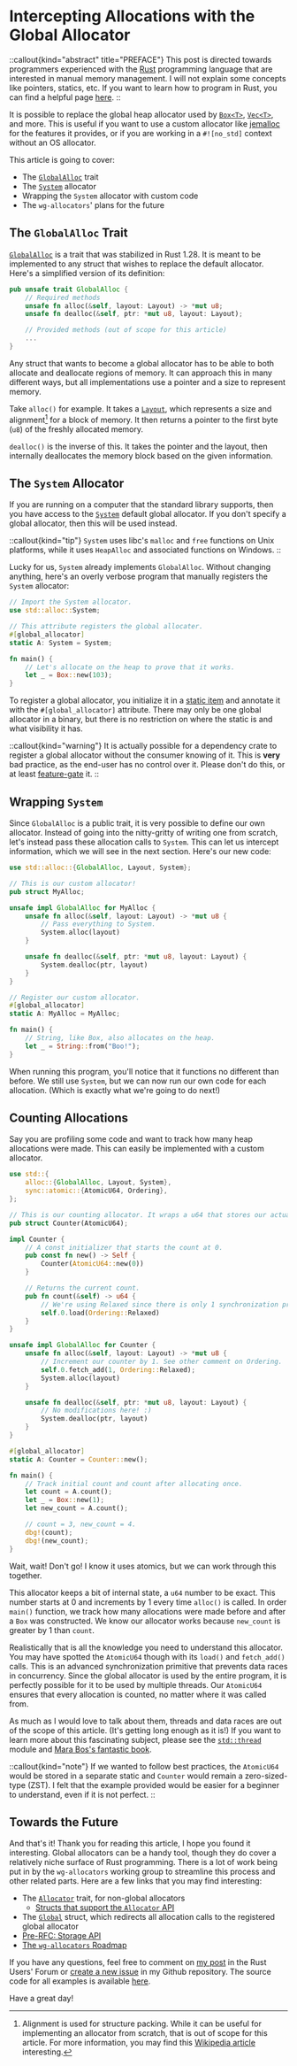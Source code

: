 # Intercepting Allocations with the Global Allocator

::callout{kind="abstract" title="PREFACE"}
This post is directed towards programmers experienced with the [Rust](https://www.rust-lang.org) programming language that are interested in manual memory management. I will not explain some concepts like pointers, statics, etc. If you want to learn how to program in Rust, you can find a helpful page [here](https://www.rust-lang.org/learn).
::

It is possible to replace the global heap allocator used by [`Box<T>`](https://doc.rust-lang.org/stable/std/boxed/struct.Box.html), [`Vec<T>`](https://doc.rust-lang.org/stable/std/vec/struct.Vec.html), and more. This is useful if you want to use a custom allocator like [jemalloc](https://jemalloc.net) for the features it provides, or if you are working in a `#![no_std]` context without an OS allocator.

This article is going to cover:

- The [`GlobalAlloc`](https://doc.rust-lang.org/stable/std/alloc/trait.GlobalAlloc.html) trait
- The [`System`](https://doc.rust-lang.org/stable/std/alloc/struct.System.html) allocator
- Wrapping the `System` allocator with custom code
- The `wg-allocators`' plans for the future

## The `GlobalAlloc` Trait

[`GlobalAlloc`](https://doc.rust-lang.org/stable/std/alloc/trait.GlobalAlloc.html) is a trait that was stabilized in Rust 1.28. It is meant to be implemented to any struct that wishes to replace the default allocator. Here's a simplified version of its definition:

```rust
pub unsafe trait GlobalAlloc {
    // Required methods
    unsafe fn alloc(&self, layout: Layout) -> *mut u8;
    unsafe fn dealloc(&self, ptr: *mut u8, layout: Layout);

    // Provided methods (out of scope for this article)
    ...
}
```

Any struct that wants to become a global allocator has to be able to both allocate and deallocate regions of memory. It can approach this in many different ways, but all implementations use a pointer and a size to represent memory.

Take `alloc()` for example. It takes a [`Layout`](https://doc.rust-lang.org/stable/std/alloc/struct.Layout.html), which represents a size and alignment[^alignment] for a block of memory. It then returns a pointer to the first byte (`u8`) of the freshly allocated memory.

`dealloc()` is the inverse of this. It takes the pointer and the layout, then internally deallocates the memory block based on the given information.

[^alignment]: Alignment is used for structure packing. While it can be useful for implementing an allocator from scratch, that is out of scope for this article. For more information, you may find this [Wikipedia article](https://en.wikipedia.org/wiki/Data_structure_alignment) interesting.

## The `System` Allocator

If you are running on a computer that the standard library supports, then you have access to the [`System`](https://doc.rust-lang.org/stable/std/alloc/struct.System.html) default global allocator. If you don't specify a global allocator, then this will be used instead.

::callout{kind="tip"}
`System` uses libc's `malloc` and `free` functions on Unix platforms, while it uses `HeapAlloc` and associated functions on Windows.
::

Lucky for us, `System` already implements `GlobalAlloc`. Without changing anything, here's an overly verbose program that manually registers the `System` allocator:

```rust
// Import the System allocator.
use std::alloc::System;

// This attribute registers the global allocater.
#[global_allocator]
static A: System = System;

fn main() {
    // Let's allocate on the heap to prove that it works.
    let _ = Box::new(103);
}
```

To register a global allocator, you initialize it in a [static item](https://doc.rust-lang.org/reference/items/static-items.html) and annotate it with the `#[global_allocator]` attribute. There may only be one global allocator in a binary, but there is no restriction on where the static is and what visibility it has.

::callout{kind="warning"}
It is actually possible for a dependency crate to register a global allocator without the consumer knowing of it. This is **very** bad practice, as the end-user has no control over it. Please don't do this, or at least [feature-gate](https://doc.rust-lang.org/cargo/reference/features.html) it.
::

## Wrapping `System`

Since `GlobalAlloc` is a public trait, it is very possible to define our own allocator. Instead of going into the nitty-gritty of writing one from scratch, let's instead pass these allocation calls to `System`. This can let us intercept information, which we will see in the next section. Here's our new code:

```rust
use std::alloc::{GlobalAlloc, Layout, System};

// This is our custom allocator!
pub struct MyAlloc;

unsafe impl GlobalAlloc for MyAlloc {
    unsafe fn alloc(&self, layout: Layout) -> *mut u8 {
        // Pass everything to System.
        System.alloc(layout)
    }

    unsafe fn dealloc(&self, ptr: *mut u8, layout: Layout) {
        System.dealloc(ptr, layout)
    }
}

// Register our custom allocator.
#[global_allocator]
static A: MyAlloc = MyAlloc;

fn main() {
    // String, like Box, also allocates on the heap.
    let _ = String::from("Boo!");
}
```

When running this program, you'll notice that it functions no different than before. We still use `System`, but we can now run our own code for each allocation. (Which is exactly what we're going to do next!)

## Counting Allocations

Say you are profiling some code and want to track how many heap allocations were made. This can easily be implemented with a custom allocator.

```rust
use std::{
    alloc::{GlobalAlloc, Layout, System},
    sync::atomic::{AtomicU64, Ordering},
};

// This is our counting allocator. It wraps a u64 that stores our actual count.
pub struct Counter(AtomicU64);

impl Counter {
    // A const initializer that starts the count at 0.
    pub const fn new() -> Self {
        Counter(AtomicU64::new(0))
    }

    // Returns the current count.
    pub fn count(&self) -> u64 {
        // We're using Relaxed since there is only 1 synchronization primitive.
        self.0.load(Ordering::Relaxed)
    }
}

unsafe impl GlobalAlloc for Counter {
    unsafe fn alloc(&self, layout: Layout) -> *mut u8 {
        // Increment our counter by 1. See other comment on Ordering.
        self.0.fetch_add(1, Ordering::Relaxed);
        System.alloc(layout)
    }

    unsafe fn dealloc(&self, ptr: *mut u8, layout: Layout) {
        // No modifications here! :)
        System.dealloc(ptr, layout)
    }
}

#[global_allocator]
static A: Counter = Counter::new();

fn main() {
    // Track initial count and count after allocating once.
    let count = A.count();
    let _ = Box::new(1);
    let new_count = A.count();

    // count = 3, new_count = 4.
    dbg!(count);
    dbg!(new_count);
}
```

Wait, wait! Don't go! I know it uses atomics, but we can work through this together.

This allocator keeps a bit of internal state, a `u64` number to be exact. This number starts at 0 and increments by 1 every time `alloc()` is called. In order `main()` function, we track how many allocations were made before and after a `Box` was constructed. We know our allocator works because `new_count` is greater by 1 than `count`.

Realistically that is all the knowledge you need to understand this allocator. You may have spotted the `AtomicU64` though with its `load()` and `fetch_add()` calls. This is an advanced synchronization primitive that prevents data races in concurrency. Since the global allocator is used by the entire program, it is perfectly possible for it to be used by multiple threads. Our `AtomicU64` ensures that every allocation is counted, no matter where it was called from.

As much as I would love to talk about them, threads and data races are out of the scope of this article. (It's getting long enough as it is!) If you want to learn more about this fascinating subject, please see the [`std::thread`](https://doc.rust-lang.org/stable/std/thread/index.html) module and [Mara Bos's fantastic book](https://marabos.nl/atomics/). 

::callout{kind="note"}
If we wanted to follow best practices, the `AtomicU64` would be stored in a separate static and `Counter` would remain a zero-sized-type (ZST). I felt that the example provided would be easier for a beginner to understand, even if it is not perfect.
::

## Towards the Future

And that's it! Thank you for reading this article, I hope you found it interesting. Global allocators can be a handy tool, though they do cover a relatively niche surface of Rust programming. There is a lot of work being put in by the `wg-allocators` working group to streamline this process and other related parts. Here are a few links that you may find interesting:

- The [`Allocator`](https://doc.rust-lang.org/stable/std/alloc/trait.Allocator.html) trait, for non-global allocators
    - [Structs that support the `Allocator` API](https://github.com/rust-lang/wg-allocators/issues/7)
- The [`Global`](https://doc.rust-lang.org/stable/std/alloc/struct.Global.html) struct, which redirects all allocation calls to the registered global allocator
- [Pre-RFC: Storage API](https://internals.rust-lang.org/t/pre-rfc-storage-api/18822?u=bd103)
- [The `wg-allocators` Roadmap](https://github.com/rust-lang/wg-allocators/issues/48)

If you have any questions, feel free to comment on [my post]() in the Rust Users' Forum or [create a new issue](https://github.com/BD103/BD103/issues) in my Github repository. The source code for all examples is available [here](https://github.com/BD103/Allogators).

Have a great day!
